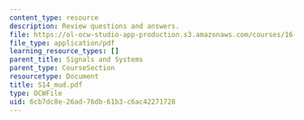 ```yaml
---
content_type: resource
description: Review questions and answers.
file: https://ol-ocw-studio-app-production.s3.amazonaws.com/courses/16-01-unified-engineering-i-ii-iii-iv-fall-2005-spring-2006/6cb7dc8e26ad76db61b3c6ac42271728_S14_mud.pdf
file_type: application/pdf
learning_resource_types: []
parent_title: Signals and Systems
parent_type: CourseSection
resourcetype: Document
title: S14_mud.pdf
type: OCWFile
uid: 6cb7dc8e-26ad-76db-61b3-c6ac42271728
---
```

